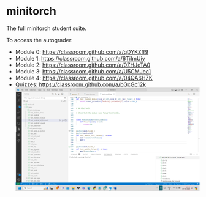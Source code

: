 # minitorch
The full minitorch student suite. 


To access the autograder: 

* Module 0: https://classroom.github.com/a/qDYKZff9
* Module 1: https://classroom.github.com/a/6TiImUiy
* Module 2: https://classroom.github.com/a/0ZHJeTA0
* Module 3: https://classroom.github.com/a/U5CMJec1
* Module 4: https://classroom.github.com/a/04QA6HZK
* Quizzes: https://classroom.github.com/a/bGcGc12k
![alt text](image.png)